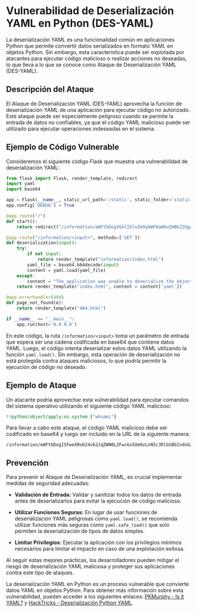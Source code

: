 # Vulnerabilidad de Deserialización YAML en Python (DES-YAML)

La deserialización YAML es una funcionalidad común en aplicaciones Python que permite convertir datos serializados en formato YAML en objetos Python. Sin embargo, esta característica puede ser explotada por atacantes para ejecutar código malicioso o realizar acciones no deseadas, lo que lleva a lo que se conoce como Ataque de Deserialización YAML (DES-YAML).

## Descripción del Ataque

El Ataque de Deserialización YAML (DES-YAML) aprovecha la función de deserialización YAML de una aplicación para ejecutar código no autorizado. Este ataque puede ser especialmente peligroso cuando se permite la entrada de datos no confiables, ya que el código YAML malicioso puede ser utilizado para ejecutar operaciones indeseadas en el sistema.

## Ejemplo de Código Vulnerable

Consideremos el siguiente código Flask que muestra una vulnerabilidad de deserialización YAML:

```python
from flask import Flask, render_template, redirect
import yaml
import base64

app = Flask(__name__, static_url_path='/static', static_folder='static')
app.config['DEBUG'] = True

@app.route("/")
def start():
    return redirect("/information/eWFtbDogVGhlIGluZm9ybWF0aW9uIHBhZ2UgaXMgc3RpbGwgdW5kZXIgY29uc3RydWN0aW9uLCB1cGRhdGVzIGNvbWluZyBzb29uIQ==", code=302)

@app.route("/information/<input>", methods=['GET'])
def deserialization(input):
    try:
        if not input:
            return render_template("information/index.html")
        yaml_file = base64.b64decode(input)
        content = yaml.load(yaml_file)
    except:
        content = "The application was unable to deserialize the object!"
    return render_template("index.html", content = content['yaml'])

@app.errorhandler(404)
def page_not_found(e):
    return render_template("404.html")

if __name__ == "__main__":
    app.run(host='0.0.0.0')
```

En este código, la ruta `/information/<input>` toma un parámetro de entrada que espera ser una cadena codificada en base64 que contiene datos YAML. Luego, el código intenta deserializar estos datos YAML utilizando la función `yaml.load()`. Sin embargo, esta operación de deserialización no está protegida contra ataques maliciosos, lo que podría permitir la ejecución de código no deseado.

## Ejemplo de Ataque

Un atacante podría aprovechar esta vulnerabilidad para ejecutar comandos del sistema operativo utilizando el siguiente código YAML malicioso:

```yaml
!!python/object/apply:os.system ["whoami"]
```

Para llevar a cabo este ataque, el código YAML malicioso debe ser codificado en base64 y luego ser incluido en la URL de la siguiente manera:

```plaintext
/information/eWFtbDogISFweXRob24vb2JqZWN0L2FwcGx5Om9zLnN5c3RlbSBbIndob2FtaSJd
```

## Prevención

Para prevenir el Ataque de Deserialización YAML, es crucial implementar medidas de seguridad adecuadas:

- **Validación de Entrada:** Validar y sanitizar todos los datos de entrada antes de deserializarlos para evitar la ejecución de código malicioso.
  
- **Utilizar Funciones Seguras:** En lugar de usar funciones de deserialización YAML peligrosas como `yaml.load()`, se recomienda utilizar funciones más seguras como `yaml.safe_load()` que solo permiten la deserialización de tipos de datos simples.

- **Limitar Privilegios:** Ejecutar la aplicación con los privilegios mínimos necesarios para limitar el impacto en caso de una explotación exitosa.

Al seguir estas mejores prácticas, los desarrolladores pueden mitigar el riesgo de deserialización YAML maliciosa y proteger sus aplicaciones contra este tipo de ataques.


La deserialización YAML en Python es un proceso vulnerable que convierte datos YAML en objetos Python. Para obtener más información sobre esta vulnerabilidad, pueden acceder a los siguientes enlaces: [PKMurphy - Is it YAML?](https://www.pkmurphy.com.au/isityaml/) y [HackTricks - Deserialización Python YAML](https://book.hacktricks.xyz/v/es/pentesting-web/deserialization/python-yaml-deserialization).
